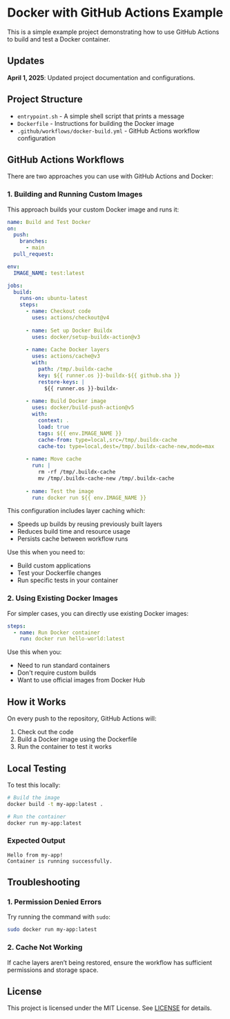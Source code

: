 # Docker with GitHub Actions Example

This is a simple example project demonstrating how to use GitHub Actions to build and test a Docker container.

## Updates

**April 1, 2025**: Updated project documentation and configurations.

## Project Structure

- `entrypoint.sh` - A simple shell script that prints a message
- `Dockerfile` - Instructions for building the Docker image
- `.github/workflows/docker-build.yml` - GitHub Actions workflow configuration

## GitHub Actions Workflows

There are two approaches you can use with GitHub Actions and Docker:

### 1. Building and Running Custom Images

This approach builds your custom Docker image and runs it:

```yaml
name: Build and Test Docker
on:
  push:
    branches:
      - main
  pull_request:

env:
  IMAGE_NAME: test:latest

jobs:
  build:
    runs-on: ubuntu-latest
    steps:
      - name: Checkout code
        uses: actions/checkout@v4
      
      - name: Set up Docker Buildx
        uses: docker/setup-buildx-action@v3
      
      - name: Cache Docker layers
        uses: actions/cache@v3
        with:
          path: /tmp/.buildx-cache
          key: ${{ runner.os }}-buildx-${{ github.sha }}
          restore-keys: |
            ${{ runner.os }}-buildx-
      
      - name: Build Docker image
        uses: docker/build-push-action@v5
        with:
          context: .
          load: true
          tags: ${{ env.IMAGE_NAME }}
          cache-from: type=local,src=/tmp/.buildx-cache
          cache-to: type=local,dest=/tmp/.buildx-cache-new,mode=max
      
      - name: Move cache
        run: |
          rm -rf /tmp/.buildx-cache
          mv /tmp/.buildx-cache-new /tmp/.buildx-cache
      
      - name: Test the image
        run: docker run ${{ env.IMAGE_NAME }}
```

This configuration includes layer caching which:
- Speeds up builds by reusing previously built layers
- Reduces build time and resource usage
- Persists cache between workflow runs

Use this when you need to:
- Build custom applications
- Test your Dockerfile changes
- Run specific tests in your container

### 2. Using Existing Docker Images

For simpler cases, you can directly use existing Docker images:

```yaml
steps:
  - name: Run Docker container
    run: docker run hello-world:latest
```

Use this when you:
- Need to run standard containers
- Don't require custom builds
- Want to use official images from Docker Hub

## How it Works

On every push to the repository, GitHub Actions will:
1. Check out the code
2. Build a Docker image using the Dockerfile
3. Run the container to test it works

## Local Testing

To test this locally:

```bash
# Build the image
docker build -t my-app:latest .

# Run the container
docker run my-app:latest
```

### Expected Output
```
Hello from my-app!
Container is running successfully.
```

## Troubleshooting

### 1. Permission Denied Errors
Try running the command with `sudo`:
```bash
sudo docker run my-app:latest
```

### 2. Cache Not Working
If cache layers aren’t being restored, ensure the workflow has sufficient permissions and storage space.

## License

This project is licensed under the MIT License. See [LICENSE](LICENSE) for details.